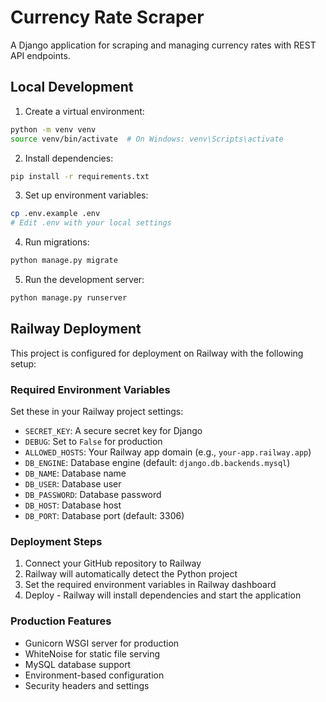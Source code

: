 # Currency Rate Scraper

A Django application for scraping and managing currency rates with REST API endpoints.

## Local Development

1. Create a virtual environment:
```bash
python -m venv venv
source venv/bin/activate  # On Windows: venv\Scripts\activate
```

2. Install dependencies:
```bash
pip install -r requirements.txt
```

3. Set up environment variables:
```bash
cp .env.example .env
# Edit .env with your local settings
```

4. Run migrations:
```bash
python manage.py migrate
```

5. Run the development server:
```bash
python manage.py runserver
```

## Railway Deployment

This project is configured for deployment on Railway with the following setup:

### Required Environment Variables

Set these in your Railway project settings:

- `SECRET_KEY`: A secure secret key for Django
- `DEBUG`: Set to `False` for production
- `ALLOWED_HOSTS`: Your Railway app domain (e.g., `your-app.railway.app`)
- `DB_ENGINE`: Database engine (default: `django.db.backends.mysql`)
- `DB_NAME`: Database name
- `DB_USER`: Database user
- `DB_PASSWORD`: Database password
- `DB_HOST`: Database host
- `DB_PORT`: Database port (default: 3306)

### Deployment Steps

1. Connect your GitHub repository to Railway
2. Railway will automatically detect the Python project
3. Set the required environment variables in Railway dashboard
4. Deploy - Railway will install dependencies and start the application

### Production Features

- Gunicorn WSGI server for production
- WhiteNoise for static file serving
- MySQL database support
- Environment-based configuration
- Security headers and settings
